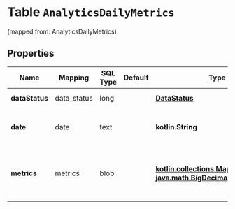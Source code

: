 
# Table `AnalyticsDailyMetrics`
(mapped from: AnalyticsDailyMetrics)

## Properties
Name | Mapping | SQL Type | Default | Type | Description | Notes
---- | ------- | -------- | ------- | ---- | ----------- | -----
**dataStatus** | data_status | long |  | [**DataStatus**](DataStatus.md) |  |  [optional] [foreignkey]
**date** | date | text |  | **kotlin.String** | Metrics date (UTC): YYYY-MM-DD. |  [optional]
**metrics** | metrics | blob |  | [**kotlin.collections.Map&lt;kotlin.String, java.math.BigDecimal&gt;**](java.math.BigDecimal.md) | The metric name and daily value for each requested metric |  [optional]





